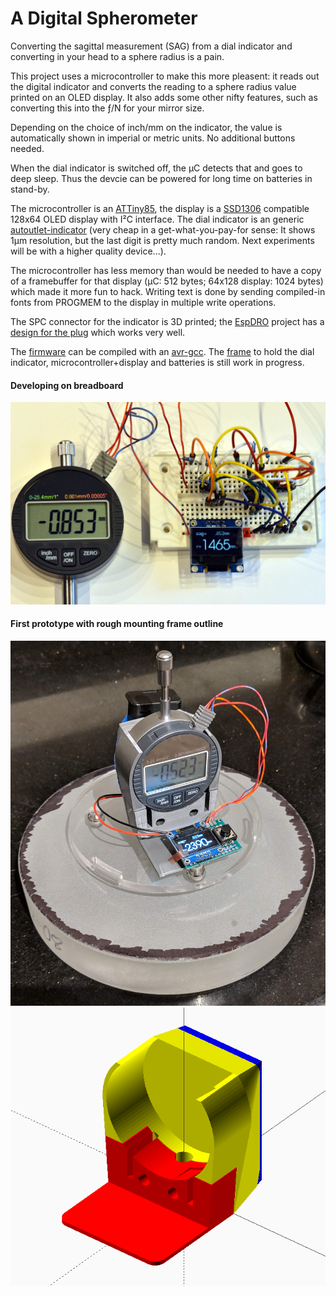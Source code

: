A Digital Spherometer
=====================

Converting the sagittal measurement (SAG) from a dial indicator and converting
in your head to a sphere radius is a pain.

This project uses a microcontroller to make this more pleasent: it reads out
the digital indicator and converts the reading to a sphere radius value
printed on an OLED display. It also adds some other nifty features, such as
converting this into the ƒ/N for your mirror size.

Depending on the choice of inch/mm on the indicator, the value is automatically
shown in imperial or metric units. No additional buttons needed.

When the dial indicator is switched off, the μC detects that and goes to
deep sleep. Thus the devcie can be powered for long time on batteries in
stand-by.

The microcontroller is an [ATTiny85], the display is a [SSD1306]
compatible 128x64 OLED display with I²C interface. The dial indicator is
an generic [autoutlet-indicator] (very cheap in a get-what-you-pay-for sense:
It shows 1μm resolution, but the last digit is pretty much random. Next
experiments will be with a higher quality device...).

The microcontroller has less memory than would be needed to have a copy of
a framebuffer for that display (μC: 512 bytes; 64x128 display: 1024 bytes) which
made it more fun to hack. Writing text is done by sending compiled-in
fonts from PROGMEM to the display in multiple write operations.

The SPC connector for the indicator is 3D printed; the [EspDRO] project
has a [design for the plug] which works very well.

The [firmware](./firmware) can be compiled with an [avr-gcc].
The [frame](./frame) to hold the dial indicator, microcontroller+display and
batteries is still work in progress.

#### Developing on breadboard
![](img/spherometer-devel.jpg)

#### First prototype with rough mounting frame outline
![](img/spherometer-prototype.jpg)
![](img/dial-case.png)

[attiny85]: https://www.microchip.com/wwwproducts/en/ATtiny85
[ssd1306]: https://www.ebay.com/sch/i.html?_nkw=ssd1306+i2c+128x64
[autoutlet-indicator]: https://www.amazon.com/gp/product/B07C63VFN3
[EspDRO]: https://github.com/MGX3D/EspDRO
[design for the plug]: https://github.com/MGX3D/EspDRO/blob/master/CAD/spc_connector.scad
[avr-gcc]: https://gcc.gnu.org/wiki/avr-gcc